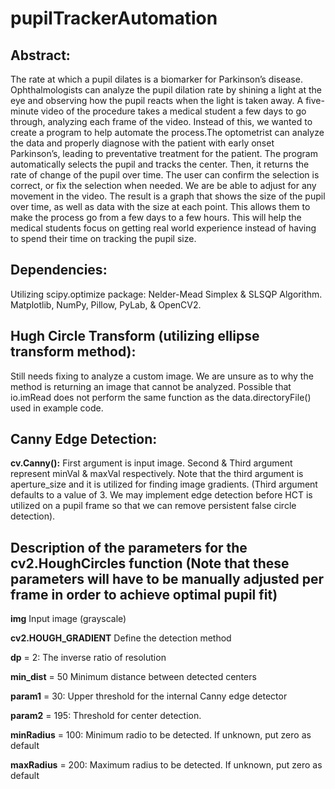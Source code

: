 # pupilTrackerAutomation

## Abstract: 

The rate at which a pupil dilates is a biomarker for Parkinson’s disease. Ophthalmologists can analyze the pupil dilation rate by shining a light at the eye and observing how the pupil reacts when the light is taken away. A five-minute video of the procedure takes a medical student a few days to go through, analyzing each frame of the video. Instead of this, we wanted to create a program to help automate the process.The optometrist can analyze the data and properly diagnose with the patient with early onset Parkinson’s, leading to preventative treatment for the patient. The program automatically selects the pupil and tracks the center. Then, it returns the rate of change of the pupil over time. The user can confirm the selection is correct, or fix the selection when needed. We are be able to adjust for any movement in the video. The result is a graph that shows the size of the pupil over time, as well as data with the size at each point. This allows them to make the process go from a few days to a few hours. This will help the medical students focus on getting real world experience instead of having to spend their time on tracking the pupil size.

## Dependencies: 

Utilizing scipy.optimize package: Nelder-Mead Simplex & SLSQP Algorithm. Matplotlib, NumPy, Pillow, PyLab, & OpenCV2.

## Hugh Circle Transform (utilizing ellipse transform method):

Still needs fixing to analyze a custom image. We are unsure as to why the method is returning an image that cannot be analyzed.  Possible that io.imRead does not perform the same function as the data.directoryFile() used in example code.

## Canny Edge Detection:

**cv.Canny():** First argument is input image. Second & Third argument represent minVal & maxVal respectively. Note that the third argument is aperture_size and it is utilized for finding image gradients. (Third argument defaults to a value of 3. We may implement edge detection before HCT is utilized on a pupil frame so that we can remove persistent false circle detection).

## Description of the parameters for the cv2.HoughCircles function (Note that these parameters will have to be manually adjusted per frame in order to achieve optimal pupil fit)

**img** Input image (grayscale)

**cv2.HOUGH_GRADIENT** Define the detection method

**dp** = 2: The inverse ratio of resolution

**min_dist** = 50 Minimum distance between detected centers

**param1** = 30: Upper threshold for the internal Canny edge detector

**param2** = 195: Threshold for center detection.

**minRadius** = 100: Minimum radio to be detected. If unknown, put zero as default

**maxRadius** = 200: Maximum radius to be detected. If unknown, put zero as default

